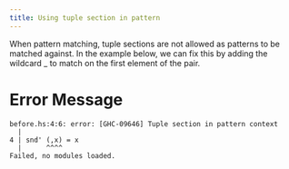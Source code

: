 ```yaml
---
title: Using tuple section in pattern
---
```


When pattern matching, tuple sections are not allowed as patterns to be matched against. In the example below, we can fix this by adding the wildcard _ to match on the first element of the pair.  

#  Error Message 

```
before.hs:4:6: error: [GHC-09646] Tuple section in pattern context
  |
4 | snd' (,x) = x 
  |      ^^^^
Failed, no modules loaded.
``` 
